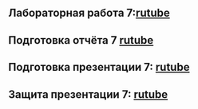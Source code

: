 ## Лабораторная работа 7:[rutube](https://rutube.ru/video/d0ecc871804f7ae54dfb400c9d6416f0/)
## Подготовка отчёта 7  [rutube](https://rutube.ru/video/d0ecc871804f7ae54dfb400c9d6416f0/)
## Подготовка презентации 7: [rutube](https://rutube.ru/video/d0ecc871804f7ae54dfb400c9d6416f0/)
## Защита презентации 7:  [rutube](https://rutube.ru/video/d0ecc871804f7ae54dfb400c9d6416f0/)